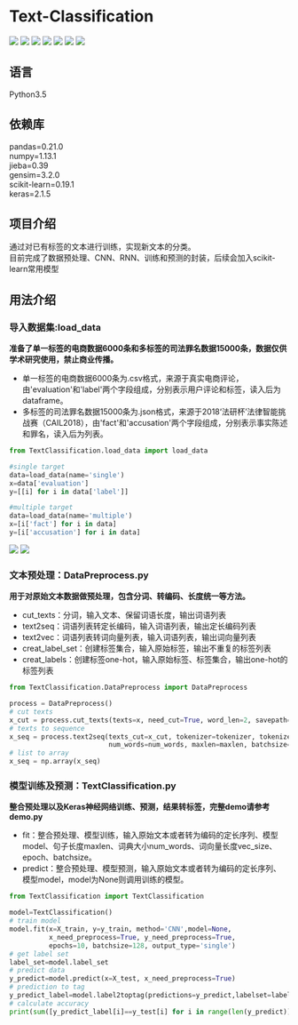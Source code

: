 ﻿# Text-Classification
[![](https://img.shields.io/badge/Python-3.5-blue.svg)](https://www.python.org/)
[![](https://img.shields.io/badge/pandas-0.21.0-brightgreen.svg)](https://pypi.python.org/pypi/pandas/0.21.0)
[![](https://img.shields.io/badge/numpy-1.13.1-brightgreen.svg)](https://pypi.python.org/pypi/numpy/1.13.1)
[![](https://img.shields.io/badge/jieba-0.39-brightgreen.svg)](https://pypi.python.org/pypi/jieba/0.39)
[![](https://img.shields.io/badge/gensim-3.2.0-brightgreen.svg)](https://pypi.python.org/pypi/gensim/3.2.0)
[![](https://img.shields.io/badge/Keras-2.1.5-brightgreen.svg)](https://pypi.python.org/pypi/Keras/2.1.5)
[![](https://img.shields.io/badge/scikit--learn-0.19.1-brightgreen.svg)](https://pypi.python.org/pypi/scikit-learn/0.19.1)

## 语言
Python3.5<br>
## 依赖库
pandas=0.21.0<br>
numpy=1.13.1<br>
jieba=0.39<br>
gensim=3.2.0<br>
scikit-learn=0.19.1<br>
keras=2.1.5<br>


## 项目介绍
通过对已有标签的文本进行训练，实现新文本的分类。<br>
目前完成了数据预处理、CNN、RNN、训练和预测的封装，后续会加入scikit-learn常用模型<br>

## 用法介绍
### 导入数据集:load_data
**准备了单一标签的电商数据6000条和多标签的司法罪名数据15000条，数据仅供学术研究使用，禁止商业传播。**<br>
* 单一标签的电商数据6000条为.csv格式，来源于真实电商评论，由'evaluation'和'label'两个字段组成，分别表示用户评论和标签，读入后为dataframe。<br>
* 多标签的司法罪名数据15000条为.json格式，来源于2018‘法研杯’法律智能挑战赛（CAIL2018），由'fact'和'accusation'两个字段组成，分别表示事实陈述和罪名，读入后为列表。<br>
``` python
from TextClassification.load_data import load_data

#single target
data=load_data(name='single')
x=data['evaluation']
y=[[i] for i in data['label']]

#multiple target
data=load_data(name='multiple')
x=[i['fact'] for i in data]
y=[i['accusation'] for i in data]
```
![](https://github.com/renjunxiang/Text-Classification/blob/master/picture/data_single.png)
![](https://github.com/renjunxiang/Text-Classification/blob/master/picture/data_multiple.png)

### 文本预处理：DataPreprocess.py
**用于对原始文本数据做预处理，包含分词、转编码、长度统一等方法。**<br>
* cut_texts：分词，输入文本、保留词语长度，输出词语列表<br>
* text2seq：词语列表转定长编码，输入词语列表，输出定长编码列表<br>
* text2vec：词语列表转词向量列表，输入词语列表，输出词向量列表<br>
* creat_label_set：创建标签集合，输入原始标签，输出不重复的标签列表<br>
* creat_labels：创建标签one-hot，输入原始标签、标签集合，输出one-hot的标签列表<br>
``` python
from TextClassification.DataPreprocess import DataPreprocess

process = DataPreprocess()
# cut texts
x_cut = process.cut_texts(texts=x, need_cut=True, word_len=2, savepath=None)
# texts to sequence
x_seq = process.text2seq(texts_cut=x_cut, tokenizer=tokenizer, tokenizer_savapah=None,
                         num_words=num_words, maxlen=maxlen, batchsize=10000)
# list to array
x_seq = np.array(x_seq)
```

### 模型训练及预测：TextClassification.py
**整合预处理以及Keras神经网络训练、预测，结果转标签，完整demo请参考demo.py**<br>
* fit：整合预处理、模型训练，输入原始文本或者转为编码的定长序列、模型model、句子长度maxlen、词典大小num_words、词向量长度vec_size、epoch、batchsize。<br>
* predict：整合预处理、模型预测，输入原始文本或者转为编码的定长序列、模型model，model为None则调用训练的模型。<br>
``` python
from TextClassification import TextClassification

model=TextClassification()
# train model
model.fit(x=X_train, y=y_train, method='CNN',model=None,
          x_need_preprocess=True, y_need_preprocess=True,
          epochs=10, batchsize=128, output_type='single')
# get label set
label_set=model.label_set
# predict data
y_predict=model.predict(x=X_test, x_need_preprocess=True)
# prediction to tag
y_predict_label=model.label2toptag(predictions=y_predict,labelset=label_set)
# calculate accuracy
print(sum([y_predict_label[i]==y_test[i] for i in range(len(y_predict))])/len(y_predict))
```



